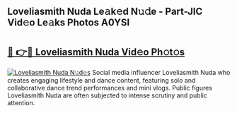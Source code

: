 ## Loveliasmith Nuda Le𝚊k𝚎d N𝚞𝚍e - Part-JlC Vid𝚎o Le𝚊ks Photos A0YSI

# <h2><a href="http://fbd0o5.evod.top/?m=Loveliasmith+Nuda">🔗 👉🔴 Loveliasmith Nuda Vid𝚎o Ph𝚘t𝚘s</a></h2>

[![Loveliasmith Nuda N𝚞d𝚎s](https://i.imgur.com/8V9OHl7.gif)](http://fbd0o5.evod.top/?m=Loveliasmith+Nuda)
Social media influencer Loveliasmith Nuda who creates engaging lifestyle and dance content, featuring solo and collaborative dance trend performances and mini vlogs. Public figures Loveliasmith Nuda are often subjected to intense scrutiny and public attention. 

